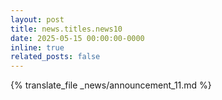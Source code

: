 ```yaml
---
layout: post
title: news.titles.news10
date: 2025-05-15 00:00:00-0000
inline: true
related_posts: false
---
```


{% translate_file _news/announcement_11.md %}
